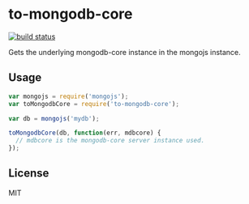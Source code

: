 to-mongodb-core
  =

[![build status](https://secure.travis-ci.org/sorribas/to-mongodb-core.png)](http://travis-ci.org/sorribas/to-mongodb-core)

Gets the underlying mongodb-core instance in the mongojs instance.

Usage
-----

```js
var mongojs = require('mongojs');
var toMongodbCore = require('to-mongodb-core');

var db = mongojs('mydb');

toMongodbCore(db, function(err, mdbcore) {
  // mdbcore is the mongodb-core server instance used.
});
```

License
-------

MIT
